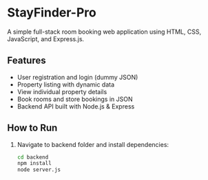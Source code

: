 # StayFinder-Pro

A simple full-stack room booking web application using HTML, CSS, JavaScript, and Express.js.

## Features

- User registration and login (dummy JSON)
- Property listing with dynamic data
- View individual property details
- Book rooms and store bookings in JSON
- Backend API built with Node.js & Express

## How to Run

1. Navigate to backend folder and install dependencies:
   ```bash
   cd backend
   npm install
   node server.js
